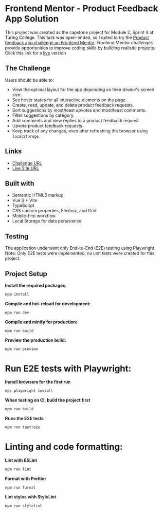 # Frontend Mentor - Product Feedback App Solution

This project was created as the capstone project for Module 2, Sprint 4 at Turing College. This task was open-ended, so I opted to try the [Product feedback app challenge on Frontend Mentor](https://www.frontendmentor.io/challenges/product-feedback-app-wbvUYqjR6). Frontend Mentor challenges provide opportunities to improve coding skills by building realistic projects. Click this link for a [live](https://www.frontendmentor.io/challenges/product-feedback-app-wbvUYqjR6) version 

## The Challenge

Users should be able to:

- View the optimal layout for the app depending on their device's screen size.
- See hover states for all interactive elements on the page.
- Create, read, update, and delete product feedback requests.
- Sort suggestions by most/least upvotes and most/least comments.
- Filter suggestions by category.
- Add comments and view replies to a product feedback request.
- Upvote product feedback requests.
- Keep track of any changes, even after refreshing the browser using `localStorage`.

## Links

- [Challenge URL](https://www.frontendmentor.io/challenges/product-feedback-app-wbvUYqjR6)
- [Live Site URL](https://mt-product-feedback.netlify.app)

## Built with

- Semantic HTML5 markup
- Vue 3 + Vite
- TypeScript
- CSS custom properties, Flexbox, and Grid
- Mobile-first workflow
- Local Storage for data persistence

## Testing

The application underwent only End-to-End (E2E) testing using Playwright. Note: Only E2E tests were implemented; no unit tests were created for this project.

## Project Setup

**Install the required packages:**

```sh
npm install
```
**Compile and hot-reload for development:**
```sh
npm run dev
```
**Compile and minify for production:**
```sh
npm run build
```
**Preview the production build:**

```sh
npm run preview
```
# Run E2E tests with Playwright:

 **Install browsers for the first run**
```sh
npx playwright install
```
**When testing on CI, build the project first**
```sh
npm run build
```
**Runs the E2E tests**
```sh
npm run test:e2e
```
# Linting and code formatting:
**Lint with ESLint**
```sh
npm run lint
```
**Format with Prettier**
```sh
npm run format
```
**Lint styles with StyleLint**
```sh
npm run stylelint
```
